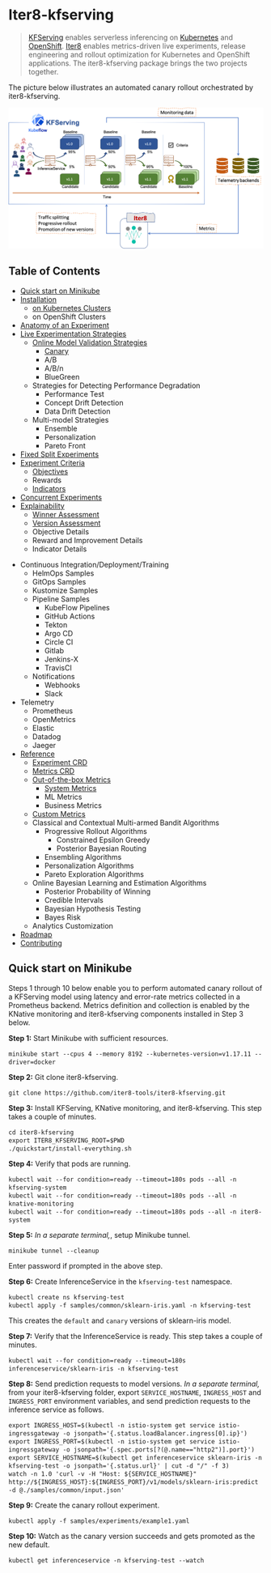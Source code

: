# Iter8-kfserving
> [KFServing](https://github.com/kubeflow/kfserving) enables serverless inferencing on [Kubernetes](https://kubernetes.io) and [OpenShift](https://www.openshift.com). [Iter8](https://iter8.tools) enables metrics-driven live experiments, release engineering and rollout optimization for Kubernetes and OpenShift applications. The iter8-kfserving package brings the two projects together.

The picture below illustrates an automated canary rollout orchestrated by iter8-kfserving.

![Automated canary rollout orchestrated by iter8-kfserving](docs/images/iter8kfservingquickstart.png)


## Table of Contents
- [Quick start on Minikube](#Quick-start-on-Minikube)
- [Installation](./docs/installation.md)
  * [on Kubernetes Clusters](./docs/kubernetes.md)
  <!-- * [on OpenShift Clusters](./docs/openshift.md) -->
  * on OpenShift Clusters
- [Anatomy of an Experiment](./docs/anatomy.md)
- [Live Experimentation Strategies](./docs/strategy.md)
  * [Online Model Validation Strategies](./docs/validation.md)
    + [Canary](./docs/canary.md)
    <!-- + [A/B](./docs/ab.md)
    + [A/B/n](./docs/abn.md)
    + [BlueGreen](./docs/bluegreen.md) -->
    + A/B
    + A/B/n
    + BlueGreen
  <!-- * [Strategies for Detecting Performance Degradation](./docs/performance.md)
    + [Performance Test](./docs/performancetest.md)
    + [Concept Drift Detection](./docs/conceptdrift.md)
    + [Data Drift Detection](./docs/datadrift.md)
  * [Multi-model Strategies](./docs/multimodel.md)
    + [Ensemble](./docs/ensemble.md)
    + [Personalization](./docs/personalization.md)
    + [Pareto Front](./docs/pareto.md) -->
  * Strategies for Detecting Performance Degradation
    + Performance Test
    + Concept Drift Detection
    + Data Drift Detection
  * Multi-model Strategies
    + Ensemble
    + Personalization
    + Pareto Front
- [Fixed Split Experiments](./docs/fixed.md)
- [Experiment Criteria](./docs/criteria.md)
  * [Objectives](./docs/objectives.md)
  <!-- * [Rewards](./docs/rewards.md) -->
  * Rewards
  * [Indicators](./docs/indicators.md)
- [Concurrent Experiments](./docs/concurrency.md)
- [Explainability](./docs/explanation.md)
  * [Winner Assessment](./docs/winner.md)
  * [Version Assessment](./docs/version.md)
  <!-- * [Objective Details](./docs/objectives.md)
  * [Reward and Improvement Details](./docs/reward.md)
  * [Indicator Details](./docs/indicators.md) -->
  * Objective Details
  * Reward and Improvement Details
  * Indicator Details
<!-- - [Continuous Integration/Deployment/Training](./docs/cicdct.md)
  * [HelmOps Samples](./docs/helm-test.md)
  * [GitOps Samples](./docs/gitops.md)
  * [Kustomize Samples](./docs/kustomize.md)
  * [Pipeline Samples](./docs/pipelinetools.md)
    + [KubeFlow Pipelines](./docs/kfpipelines.md)
    + [GitHub Actions](./docs/githubactions.md)
    + [Tekton](./docs/tekton.md)
    + [Argo CD](./docs/argocd.md)
    + [Circle CI](./docs/circleci.md)
    + [Gitlab](./docs/gitlab.md)
    + [Jenkins-X](./docs/jenkins-x.md)
    + [TravisCI](./docs/travisci.md)
  * [Notifications](./docs/notifications.md)
    + [Webhooks](./docs/webhooks.md)
    + [Slack](./docs/slack.md)
- [Telemetry](./docs/telemetry.md)
    + [Prometheus](./docs/prometheus.md)
    + [OpenMetrics](./docs/openmetrics.md)
    + [Elastic](./docs/elastic.md)
    + [Datadog](./docs/datadog.md)
    + [Jaeger](./docs/jaeger.md) -->
- Continuous Integration/Deployment/Training
  * HelmOps Samples
  * GitOps Samples
  * Kustomize Samples
  * Pipeline Samples
    + KubeFlow Pipelines
    + GitHub Actions
    + Tekton
    + Argo CD
    + Circle CI
    + Gitlab
    + Jenkins-X
    + TravisCI
  * Notifications
    + Webhooks
    + Slack
- Telemetry
    + Prometheus
    + OpenMetrics
    + Elastic
    + Datadog
    + Jaeger
- [Reference](./docs/reference.md)
  * [Experiment CRD](./docs/experiment-crd.md)
  * [Metrics CRD](./docs/metrics-crd.md)
  * [Out-of-the-box Metrics](./docs/metrics-crd.md)
    + [System Metrics](./docs/system-metrics.md)
    <!-- + [ML Metrics](./docs/ml-metrics.md)
    + [Business Metrics](./docs/business-metrics.md) -->
    + ML Metrics
    + Business Metrics
  * [Custom Metrics](./docs/custom-metrics.md)
  <!-- * [Classical and Contextual Multi-armed Bandit Algorithms](./docs/mab.md)
    + [Progressive Rollout Algorithms](rolloutalgos.md)
      - [Constrained Epsilon Greedy](epsilon.md)
      - [Posterior Bayesian Routing](pbr.md)
    + [Ensembling Algorithms](ensemblealgos.md)
    + [Personalization Algorithms](personalizationalgos.md)
    + [Pareto Exploration Algorithms](paretoalgos.md)
  * [Online Bayesian Learning and Estimation Algorithms](./docs/bayesian.md)
    + [Posterior Probability of Winning](posterior.md)
    + [Credible Intervals](credible.md)
    + [Bayesian Hypothesis Testing](hypothesistests.md)
    + [Bayes Risk](risk.md)
  * [Analytics Customization](./docs/analytics-customization.md) -->
  * Classical and Contextual Multi-armed Bandit Algorithms
    + Progressive Rollout Algorithms
      - Constrained Epsilon Greedy
      - Posterior Bayesian Routing
    + Ensembling Algorithms
    + Personalization Algorithms
    + Pareto Exploration Algorithms
  * Online Bayesian Learning and Estimation Algorithms
    + Posterior Probability of Winning
    + Credible Intervals
    + Bayesian Hypothesis Testing
    + Bayes Risk
  * Analytics Customization
- [Roadmap](./docs/roadmap.md)
- [Contributing](./docs/contributing.md)

## Quick start on Minikube
Steps 1 through 10 below enable you to perform automated canary rollout of a KFServing model using latency and error-rate metrics collected in a Prometheus backend. Metrics definition and collection is enabled by the KNative monitoring and iter8-kfserving components installed in Step 3 below.

**Step 1:** Start Minikube with sufficient resources.
```
minikube start --cpus 4 --memory 8192 --kubernetes-version=v1.17.11 --driver=docker
```

**Step 2:** Git clone iter8-kfserving.
```
git clone https://github.com/iter8-tools/iter8-kfserving.git
```

**Step 3:** Install KFServing, KNative monitoring, and iter8-kfserving. This step takes a couple of minutes.
```
cd iter8-kfserving
export ITER8_KFSERVING_ROOT=$PWD
./quickstart/install-everything.sh
```

**Step 4:** Verify that pods are running.
```
kubectl wait --for condition=ready --timeout=180s pods --all -n kfserving-system
kubectl wait --for condition=ready --timeout=180s pods --all -n knative-monitoring
kubectl wait --for condition=ready --timeout=180s pods --all -n iter8-system
```

**Step 5:** *In a separate terminal,*, setup Minikube tunnel.
```
minikube tunnel --cleanup
```
Enter password if prompted in the above step.

**Step 6:** Create InferenceService in the `kfserving-test` namespace.
```
kubectl create ns kfserving-test
kubectl apply -f samples/common/sklearn-iris.yaml -n kfserving-test
```
This creates the `default` and `canary` versions of sklearn-iris model.

**Step 7:** Verify that the InferenceService is ready. This step takes a couple of minutes.
```
kubectl wait --for condition=ready --timeout=180s inferenceservice/sklearn-iris -n kfserving-test
```

**Step 8:** Send prediction requests to model versions. *In a separate terminal,* from your iter8-kfserving folder, export `SERVICE_HOSTNAME`, `INGRESS_HOST` and `INGRESS_PORT` environment variables, and send prediction requests to the inference service as follows.
```
export INGRESS_HOST=$(kubectl -n istio-system get service istio-ingressgateway -o jsonpath='{.status.loadBalancer.ingress[0].ip}')
export INGRESS_PORT=$(kubectl -n istio-system get service istio-ingressgateway -o jsonpath='{.spec.ports[?(@.name=="http2")].port}')
export SERVICE_HOSTNAME=$(kubectl get inferenceservice sklearn-iris -n kfserving-test -o jsonpath='{.status.url}' | cut -d "/" -f 3)
watch -n 1.0 'curl -v -H "Host: ${SERVICE_HOSTNAME}" http://${INGRESS_HOST}:${INGRESS_PORT}/v1/models/sklearn-iris:predict -d @./samples/common/input.json'
```

<!-- ### Observe metrics

9.*In a separate terminal,* port forward Prometheus so that you can observe metrics for default and canary model versions.

```
kubectl port-forward -n knative-monitoring \
$(kubectl get pods -n knative-monitoring \
--selector=app=prometheus --output=jsonpath="{.items[0].metadata.name}") \
9090
```
You can now access the Prometheus UI at `http://localhost:9090`. -->

**Step 9:** Create the canary rollout experiment.
```
kubectl apply -f samples/experiments/example1.yaml
```

**Step 10:** Watch as the canary version succeeds and gets promoted as the new default.
```
kubectl get inferenceservice -n kfserving-test --watch
```